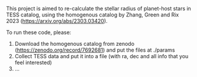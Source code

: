 This project is aimed to re-calculate the stellar radius of planet-host stars in TESS catalog, using the homogenous catalog by Zhang, Green and Rix 2023 (https://arxiv.org/abs/2303.03420). 

To run these code, please:
1. Download the homogenous catalog from zenodo (https://zenodo.org/record/7692681) and put the files at ./params
2. Collect TESS data and put it into a file (with ra, dec and all info that you feel interested)
3. ...
